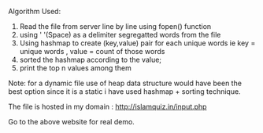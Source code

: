 
Algorithm Used:

1) Read the file from server line by line using fopen() function
2) using ' '(Space) as a delimiter segregatted words from the file
3) Using hashmap to create (key,value) pair for each unique words ie key = unique words , value = count of those words
4) sorted the hashmap according to the value;
5) print the top n values among them


Note: for a dynamic file use of heap data structure would have been the best option since it is a static i have used hashmap + sorting technique.



The file is hosted in my domain :  http://islamquiz.in/input.php

Go to the above website for real demo. 
